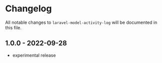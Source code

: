 # Changelog

All notable changes to `laravel-model-activity-log` will be documented in this file.

## 1.0.0 - 2022-09-28

- experimental release
